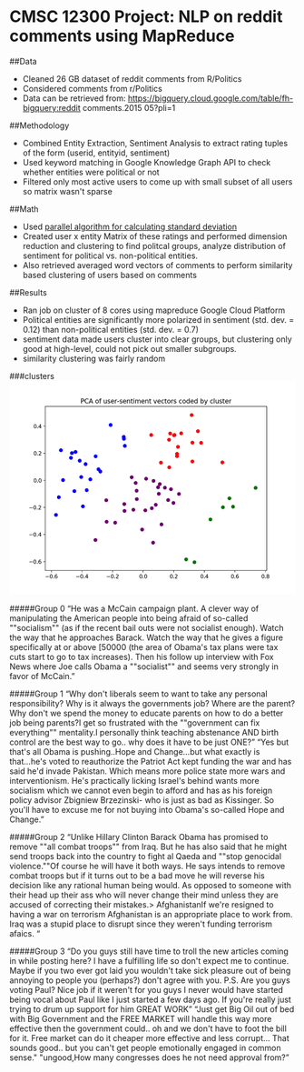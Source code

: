 CMSC 12300 Project: NLP on reddit comments using MapReduce
=====

##Data
* Cleaned 26 GB dataset of reddit comments from R/Politics
* Considered comments from r/Politics 
* Data can be retrieved from: https://bigquery.cloud.google.com/table/fh-bigquery:reddit comments.2015 05?pli=1

##Methodology
* Combined Entity Extraction, Sentiment Analysis to extract rating tuples of the form (userid, entityid, sentiment)
* Used keyword matching in Google Knowledge Graph API to check whether entities were political or not
* Filtered only most active users to come up with small subset of all users so matrix wasn't sparse

##Math
* Used [parallel algorithm for calculating standard deviation]("https://en.wikipedia.org/wiki/Algorithms_for_calculating_variance#Parallel_algorithm")
* Created user x entity Matrix of these ratings and performed dimension reduction and clustering to find
politcal groups, analyze distribution of sentiment for political vs. non-political entities.
* Also retrieved averaged word vectors of comments to perform similarity based clustering  of users based on comments

##Results
* Ran job on cluster of 8 cores using mapreduce Google Cloud Platform
* Political entities are significantly more polarized in sentiment (std. dev. = 0.12) than non-political entities (std. dev. = 0.7)
* sentiment data made users cluster into clear groups, but clustering only good at high-level, could not pick out smaller subgroups. 
* similarity clustering was fairly random

###clusters
![alt text](/images/politicalusers.png?raw=true)


#####Group 0
“He was a McCain campaign plant. A clever way of manipulating the American people into being afraid of so-called ""socialism"" (as if the recent bail outs were not socialist enough). Watch the way that he approaches Barack. Watch the way that he gives a figure specifically at or above [50000 (the area of Obama's tax plans were tax cuts start to go to tax increases). Then his follow up interview with Fox News where Joe calls Obama a ""socialist"" and seems very strongly in favor of
McCain.”

#####Group 1
“Why don't liberals seem to want to take any personal responsibility?  Why is it always the governments job?  Where are the parent?  Why don't we spend the money to educate parents on how to do a better job being parents?I get so frustrated with the ""government can fix everything"" mentality.I personally think teaching abstenance AND birth control are the best way to go.. why does it have to be just ONE?”
“Yes but that's all Obama is pushing..Hope and Change...but what exactly is that...he's voted to reauthorize the Patriot Act kept funding the war and has said he'd invade Pakistan. Which means more police state more wars and interventionism. He's practically licking Israel's behind wants more socialism which we cannot even begin to afford and has as his foreign policy advisor Zbigniew Brzezinski- who is just as bad as Kissinger. So you'll have to excuse me for not buying into Obama's
so-called Hope and Change.”

#####Group 2
“Unlike Hillary Clinton Barack Obama has promised to remove ""all combat troops"" from Iraq. But he has also said that he might send troops back into the country to fight al Qaeda and ""stop genocidal violence.""Of course he will have it both ways. He says intends to remove combat troops but if it turns out to be a bad move he will reverse his decision like any rational human being would. As opposed to someone with their head up their ass who will never change their mind unless they are
accused of correcting their mistakes.&gt; AfghanistanIf we're resigned to having a war on terrorism Afghanistan is an appropriate place to work from. Iraq was a stupid place to disrupt since they weren't funding terrorism afaics. “


#####Group 3
“Do you guys still have time to troll the new articles coming in while posting here?  I have a fulfilling life so don't expect me to continue.  Maybe if you two ever got laid you wouldn't take sick pleasure out of being annoying to people you (perhaps?) don't agree with you.  P.S.  Are you guys voting Paul?  Nice job if it weren't for you guys I never would have started being vocal about Paul like I just started a few days ago.  If you're really just trying to drum up support for him
GREAT WORK”
“Just get Big Oil out of bed with Big Government and the FREE MARKET will handle this way more effective then the government could.. oh and we don't have to foot the bill for it.  Free market can do it cheaper more effective and less corrupt... That sounds good.. but you can't get people emotionally engaged in common sense."
"ungood,How many congresses does he not need approval from?”
